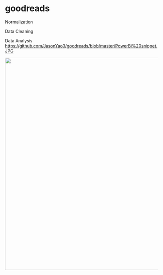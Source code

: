 # goodreads

Normalization

Data Cleaning

Data Analysis
https://github.com/JasonYao3/goodreads/blob/master/PowerBi%20snippet.JPG

<img src="https://github.com/JasonYao3/goodreads/blob/master/PowerBi%20snippet.JPG" width="800" height="700">


